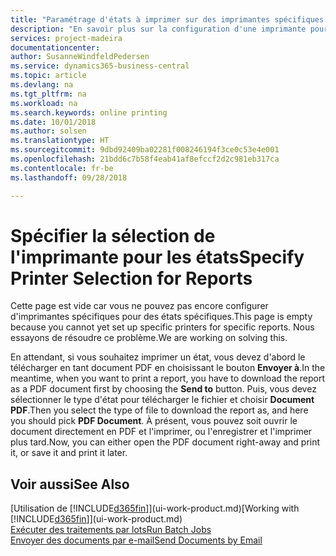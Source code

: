 ```yaml
---
title: "Paramétrage d'états à imprimer sur des imprimantes spécifiques | Microsoft Docs"
description: "En savoir plus sur la configuration d'une imprimante pour un état et l'utilisation de la fenêtre Sélections d'imprimantes."
services: project-madeira
documentationcenter: 
author: SusanneWindfeldPedersen
ms.service: dynamics365-business-central
ms.topic: article
ms.devlang: na
ms.tgt_pltfrm: na
ms.workload: na
ms.search.keywords: online printing
ms.date: 10/01/2018
ms.author: solsen
ms.translationtype: HT
ms.sourcegitcommit: 9dbd92409ba02281f008246194f3ce0c53e4e001
ms.openlocfilehash: 21bdd6c7b58f4eab41af8efccf2d2c981eb317ca
ms.contentlocale: fr-be
ms.lasthandoff: 09/28/2018

---
```

# <a name="specify-printer-selection-for-reports"></a><span data-ttu-id="96095-103">Spécifier la sélection de l'imprimante pour les états</span><span class="sxs-lookup"><span data-stu-id="96095-103">Specify Printer Selection for Reports</span></span>
<span data-ttu-id="96095-104">Cette page est vide car vous ne pouvez pas encore configurer d'imprimantes spécifiques pour des états spécifiques.</span><span class="sxs-lookup"><span data-stu-id="96095-104">This page is empty because you cannot yet set up specific printers for specific reports.</span></span> <span data-ttu-id="96095-105">Nous essayons de résoudre ce problème.</span><span class="sxs-lookup"><span data-stu-id="96095-105">We are working on solving this.</span></span>

<span data-ttu-id="96095-106">En attendant, si vous souhaitez imprimer un état, vous devez d'abord le télécharger en tant document PDF en choisissant le bouton **Envoyer à**.</span><span class="sxs-lookup"><span data-stu-id="96095-106">In the meantime, when you want to print a report, you have to download the report as a PDF document first by choosing the **Send to** button.</span></span> <span data-ttu-id="96095-107">Puis, vous devez sélectionner le type d'état pour télécharger le fichier et choisir **Document PDF**.</span><span class="sxs-lookup"><span data-stu-id="96095-107">Then you select the type of file to download the report as, and here you should pick **PDF Document**.</span></span> <span data-ttu-id="96095-108">À présent, vous pouvez soit ouvrir le document directement en PDF et l'imprimer, ou l'enregistrer et l'imprimer plus tard.</span><span class="sxs-lookup"><span data-stu-id="96095-108">Now, you can either open the PDF document right-away and print it, or save it and print it later.</span></span>

<!--

You can set up reports so that they must be printed on a specific printer. The following are some uses of printer selection:

- You can print reports on special company letterhead.
- You can print reports on different paper sizes.
- You can print reports on the default printer of a specified employee.

You use the **Printer Selections** window to set different values to obtain different output. If you set a specific printer selection, then it takes precedence over a more general printer selection. For example, you can set a printer selection that has values in the **User ID**, **Report ID**, and **Printer Name** fields. This printer selection takes precedence over a printer selection that has blank entries in the **User ID** or **Report ID** fields.

The following table describes the combination of values to specify when you set up printer selections for a report.

|To                                                 |Set the following values                                             |
|---------------------------------------------------|---------------------------------------------------------------------|
|Print a report to a specific printer for all users |Specify values in the **Report ID** and **Printer Name** fields and leave the **User ID** field blank.|
|Print all reports to a specific printer for a specific user|Specify values in the **User ID** and **Printer Name** fields and leave the **Report ID** field blank.|
|Set the default printer for all reports|Specify a value in the **Printer Name** field and leave the **User ID** and **Report ID** fields blank.|
|Print a specific report to the user’s default printer|Specify a value in the **Report ID** field and leave the **Printer Name** and **User ID** fields blank.|
|Print a specific report to a specific printer for a specific user|Specify values in all three fields.|
-->

## <a name="see-also"></a><span data-ttu-id="96095-109">Voir aussi</span><span class="sxs-lookup"><span data-stu-id="96095-109">See Also</span></span>
<span data-ttu-id="96095-110">[Utilisation de [!INCLUDE[d365fin](includes/d365fin_md.md)]](ui-work-product.md)</span><span class="sxs-lookup"><span data-stu-id="96095-110">[Working with [!INCLUDE[d365fin](includes/d365fin_md.md)]](ui-work-product.md)</span></span>  
[<span data-ttu-id="96095-111">Exécuter des traitements par lots</span><span class="sxs-lookup"><span data-stu-id="96095-111">Run Batch Jobs</span></span>](ui-how-run-batch-jobs.md)  
[<span data-ttu-id="96095-112">Envoyer des documents par e-mail</span><span class="sxs-lookup"><span data-stu-id="96095-112">Send Documents by Email</span></span>](ui-how-send-documents-email.md)  

